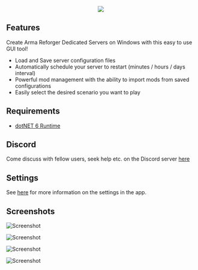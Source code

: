 <p align="center">
  <img src="https://github.com/soda3x/ArmaReforgerServerTool/raw/main/logo.png" />
</p>

## Features

Create Arma Reforger Dedicated Servers on Windows with this easy to use GUI tool!

- Load and Save server configuration files
- Automatically schedule your server to restart (minutes / hours / days interval)
- Powerful mod management with the ability to import mods from saved configurations
- Easily select the desired scenario you want to play

## Requirements
- [dotNET 6 Runtime](https://dotnet.microsoft.com/en-us/download)

## Discord

Come discuss with fellow users, seek help etc. on the Discord server [here](https://discord.gg/RmTH7gKdfK)

## Settings
See [here](docs/SETTINGS.md) for more information on the settings in the app.

## Screenshots

![Screenshot](https://github.com/soda3x/ArmaReforgerServerTool/raw/main/servertoolscreen.png)

![Screenshot](https://github.com/soda3x/ArmaReforgerServerTool/raw/main/servertoolscreen3.png)

![Screenshot](https://github.com/soda3x/ArmaReforgerServerTool/raw/main/servertoolscreen4.png)

![Screenshot](https://github.com/soda3x/ArmaReforgerServerTool/raw/main/servertoolscreen2.png)
